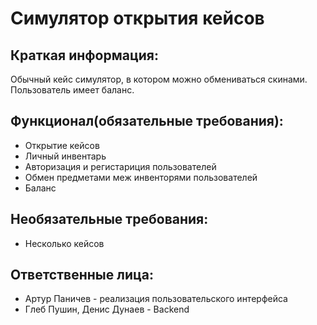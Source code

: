 <h1>Симулятор открытия кейсов</h1>

<h2>Краткая информация:</h2>
    <p>Обычный кейс симулятор, в котором можно обмениваться скинами. Пользователь имеет баланс.</p>
    
<h2>Функционал(обязательные требования):</h2>
<ul>
    <li>Открытие кейсов</li>
    <li>Личный инвентарь</li>
    <li>Авторизация и регистариция пользователей</li>
    <li>Обмен предметами меж инвенторями пользователей</li>
    <li>Баланс</li>
</ul>

<h2>Необязательные требования:</h2>
<ul>
    <li>Несколько кейсов</li>
</ul>

<h2>Ответственные лица:</h2>
<ul>
    <li>Артур Паничев - реализация пользовательского интерфейса</li>
    <li>Глеб Пушин, Денис Дунаев - Backend</li>
</ul>
